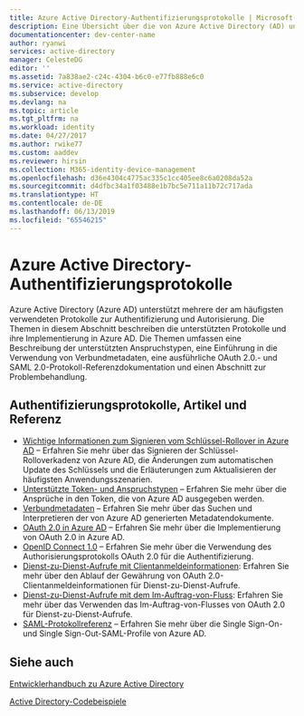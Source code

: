 ```yaml
---
title: Azure Active Directory-Authentifizierungsprotokolle | Microsoft-Dokumentation
description: Eine Übersicht über die von Azure Active Directory (AD) unterstützten Authentifizierungsprotokolle
documentationcenter: dev-center-name
author: ryanwi
services: active-directory
manager: CelesteDG
editor: ''
ms.assetid: 7a838ae2-c24c-4304-b6c0-e77fb888e6c0
ms.service: active-directory
ms.subservice: develop
ms.devlang: na
ms.topic: article
ms.tgt_pltfrm: na
ms.workload: identity
ms.date: 04/27/2017
ms.author: rwike77
ms.custom: aaddev
ms.reviewer: hirsin
ms.collection: M365-identity-device-management
ms.openlocfilehash: d36e4304c4775ac335c1cc405ee8c6a0208da52a
ms.sourcegitcommit: d4dfbc34a1f03488e1b7bc5e711a11b72c717ada
ms.translationtype: HT
ms.contentlocale: de-DE
ms.lasthandoff: 06/13/2019
ms.locfileid: "65546215"
---
```

# <a name="azure-active-directory-authentication-protocols"></a>Azure Active Directory-Authentifizierungsprotokolle
Azure Active Directory (Azure AD) unterstützt mehrere der am häufigsten verwendeten Protokolle zur Authentifizierung und Autorisierung. Die Themen in diesem Abschnitt beschreiben die unterstützten Protokolle und ihre Implementierung in Azure AD. Die Themen umfassen eine Beschreibung der unterstützten Anspruchstypen, eine Einführung in die Verwendung von Verbundmetadaten, eine ausführliche OAuth 2.0.- und SAML 2.0-Protokoll-Referenzdokumentation und einen Abschnitt zur Problembehandlung.

## <a name="authentication-protocols-articles-and-reference"></a>Authentifizierungsprotokolle, Artikel und Referenz
* [Wichtige Informationen zum Signieren vom Schlüssel-Rollover in Azure AD](active-directory-signing-key-rollover.md) – Erfahren Sie mehr über das Signieren der Schlüssel-Rolloverkadenz von Azure AD, die Änderungen zum automatischen Update des Schlüssels und die Erläuterungen zum Aktualisieren der häufigsten Anwendungsszenarien.
* [Unterstützte Token- und Anspruchstypen](v1-id-and-access-tokens.md) – Erfahren Sie mehr über die Ansprüche in den Token, die von Azure AD ausgegeben werden.
* [Verbundmetadaten](azure-ad-federation-metadata.md) – Erfahren Sie mehr über das Suchen und Interpretieren der von Azure AD generierten Metadatendokumente.
* [OAuth 2.0 in Azure AD](v1-protocols-oauth-code.md) – Erfahren Sie mehr über die Implementierung von OAuth 2.0 in Azure AD.
* [OpenID Connect 1.0](v1-protocols-openid-connect-code.md) – Erfahren Sie mehr über die Verwendung des Authorisierungsprotokolls OAuth 2.0 für die Authentifizierung.
* [Dienst-zu-Dienst-Aufrufe mit Clientanmeldeinformationen](v1-oauth2-client-creds-grant-flow.md): Erfahren Sie mehr über den Ablauf der Gewährung von OAuth 2.0-Clientanmeldeinformationen für Dienst-zu-Dienst-Aufrufe.
* [Dienst-zu-Dienst-Aufrufe mit dem Im-Auftrag-von-Fluss](v1-oauth2-on-behalf-of-flow.md): Erfahren Sie mehr über das Verwenden das Im-Auftrag-von-Flusses von OAuth 2.0 für Dienst-zu-Dienst-Aufrufe.
* [SAML-Protokollreferenz](active-directory-saml-protocol-reference.md) – Erfahren Sie mehr über die Single Sign-On- und Single Sign-Out-SAML-Profile von Azure AD.

## <a name="see-also"></a>Siehe auch
[Entwicklerhandbuch zu Azure Active Directory](v1-overview.md)

[Active Directory-Codebeispiele](sample-v1-code.md)
